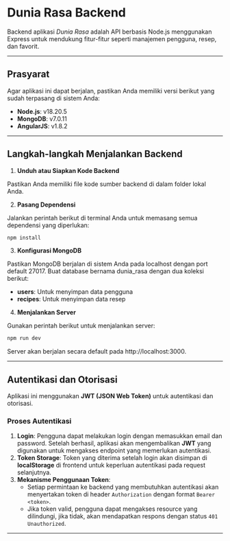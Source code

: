 # Dunia Rasa Backend

Backend aplikasi *Dunia Rasa* adalah API berbasis Node.js menggunakan Express untuk mendukung fitur-fitur seperti manajemen pengguna, resep, dan favorit.

---

## Prasyarat
Agar aplikasi ini dapat berjalan, pastikan Anda memiliki versi berikut yang sudah terpasang di sistem Anda:
- **Node.js**: v18.20.5
- **MongoDB**: v7.0.11
- **AngularJS**: v1.8.2

---

## Langkah-langkah Menjalankan Backend

1. **Unduh atau Siapkan Kode Backend**

Pastikan Anda memiliki file kode sumber backend di dalam folder lokal Anda.

2. **Pasang Dependensi**

Jalankan perintah berikut di terminal Anda untuk memasang semua dependensi yang diperlukan:

   ```bash
   npm install
   ```
3. **Konfigurasi MongoDB**

Pastikan MongoDB berjalan di sistem Anda pada localhost dengan port default 27017. Buat database bernama dunia_rasa dengan dua koleksi berikut:

- **users**: Untuk menyimpan data pengguna
- **recipes**: Untuk menyimpan data resep    

4. **Menjalankan Server**

Gunakan perintah berikut untuk menjalankan server:
```bash
npm run dev
```
Server akan berjalan secara default pada http://localhost:3000.

---

## Autentikasi dan Otorisasi

Aplikasi ini menggunakan **JWT (JSON Web Token)** untuk autentikasi dan otorisasi.

### Proses Autentikasi
1. **Login**: Pengguna dapat melakukan login dengan memasukkan email dan password. Setelah berhasil, aplikasi akan mengembalikan **JWT** yang digunakan untuk mengakses endpoint yang memerlukan autentikasi.
2. **Token Storage**: Token yang diterima setelah login akan disimpan di **localStorage** di frontend untuk keperluan autentikasi pada request selanjutnya.
3. **Mekanisme Penggunaan Token**:
   - Setiap permintaan ke backend yang membutuhkan autentikasi akan menyertakan token di header `Authorization` dengan format `Bearer <token>`.
   - Jika token valid, pengguna dapat mengakses resource yang dilindungi, jika tidak, akan mendapatkan respons dengan status `401 Unauthorized`.

---